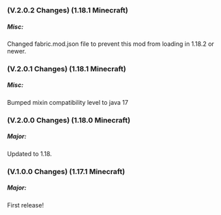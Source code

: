 ### **(V.2.0.2 Changes) (1.18.1 Minecraft)**

##### Misc:
Changed fabric.mod.json file to prevent this mod from loading in 1.18.2 or newer.


### **(V.2.0.1 Changes) (1.18.1 Minecraft)**

##### Misc:
Bumped mixin compatibility level to java 17


### **(V.2.0.0 Changes) (1.18.0 Minecraft)**

##### Major:
Updated to 1.18.


### **(V.1.0.0 Changes) (1.17.1 Minecraft)**

##### Major:
First release!